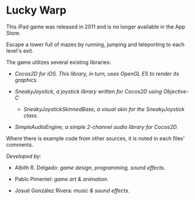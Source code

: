 # Lucky Warp
This iPad game was released in 2011 and is no longer available in the App Store. 

Escape a tower full of mazes by running, jumping and teleporting to each level's exit.

The game utilizes several existing libraries:

* *Cocos2D for iOS. This library, in turn, uses OpenGL ES to render its graphics.*

* *SneakyJoystick, a joystick library written for Cocos2D using Objective-C*
   
   * *SneakyJoystickSkinnedBase, a visual skin for the SneakyJoystick class.*

* *SimpleAudioEngine, a simple 2-channel audio library for Cocos2D.*

Where there is example code from other sources, it is noted in each files' comments.  


*Developed by:*

   + Albith R. Delgado: *game design, programming, sound effects.*

   + Pablo Pimentel: *game art & animation.*

   + Josué González Rivera: *music & sound effects.*
